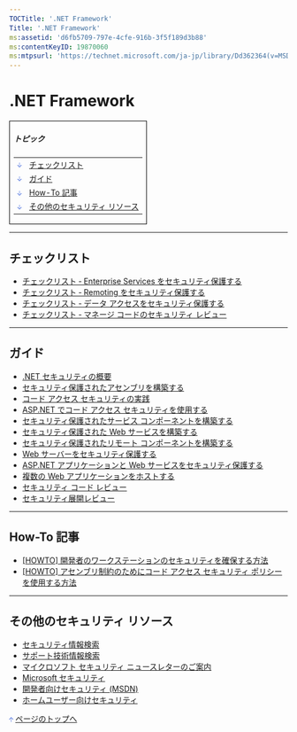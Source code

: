 ```yaml
---
TOCTitle: '.NET Framework'
Title: '.NET Framework'
ms:assetid: 'd6fb5709-797e-4cfe-916b-3f5f189d3b88'
ms:contentKeyID: 19870060
ms:mtpsurl: 'https://technet.microsoft.com/ja-jp/library/Dd362364(v=MSDN.10)'
---
```


.NET Framework
==============

<table border="0" cellpadding="0" cellspacing="0">
<tbody>
<tr>
<td style="border:1px solid black;" colspan="5">
  
##### トピック
  
|                                                                                                                                                                 |                                       |  
|-----------------------------------------------------------------------------------------------------------------------------------------------------------------|---------------------------------------|  
| [<img src="images/dd362364.arrow_px_down(ja-jp,TechNet.10).gif" alt="チェックリスト" width="7" height="9" />](#eaa)                | [チェックリスト](#eaa)                |  
| [<img src="images/dd362364.arrow_px_down(ja-jp,TechNet.10).gif" alt="ガイド" width="7" height="9" />](#elb)                        | [ガイド](#elb)                        |  
| [<img src="images/dd362364.arrow_px_down(ja-jp,TechNet.10).gif" alt="How-To 記事" width="7" height="9" />](#erc)                   | [How-To 記事](#erc)                   |  
| [<img src="images/dd362364.arrow_px_down(ja-jp,TechNet.10).gif" alt="その他のセキュリティ リソース" width="7" height="9" />](#ezc) | [その他のセキュリティ リソース](#ezc) |

</td>
</tr>
</tbody>
</table>
<p> </p>

------------------------------------------------------------------------

チェックリスト
--------------

-   [チェックリスト ‐ Enterprise Services をセキュリティ保護する](http://www.microsoft.com/japan/msdn/library/ja/jpdnsecure/guidance/secmod100.asp)
-   [チェックリスト ‐ Remoting をセキュリティ保護する](http://www.microsoft.com/japan/msdn/library/ja/jpdnsecure/guidance/secmod101.asp)
-   [チェックリスト ‐ データ アクセスをセキュリティ保護する](http://www.microsoft.com/japan/msdn/library/ja/jpdnsecure/guidance/secmod102.asp)
-   [チェックリスト ‐ マネージ コードのセキュリティ レビュー](http://www.microsoft.com/japan/msdn/library/ja/jpdnsecure/guidance/secmod106.asp)

------------------------------------------------------------------------

ガイド
------

-   [.NET セキュリティの概要](http://www.microsoft.com/japan/msdn/library/ja/jpdnsecure/guidance/secmod79.asp)
-   [セキュリティ保護されたアセンブリを構築する](http://www.microsoft.com/japan/msdn/library/ja/jpdnsecure/guidance/secmod80.asp)
-   [コード アクセス セキュリティの実践](http://www.microsoft.com/japan/msdn/library/ja/jpdnsecure/guidance/secmod81.asp)
-   [ASP.NET でコード アクセス セキュリティを使用する](http://www.microsoft.com/japan/msdn/library/ja/jpdnsecure/guidance/secmod82.asp)
-   [セキュリティ保護されたサービス コンポーネントを構築する](http://www.microsoft.com/japan/msdn/library/ja/jpdnsecure/guidance/secmod84.asp)
-   [セキュリティ保護された Web サービスを構築する](http://www.microsoft.com/japan/msdn/library/ja/jpdnsecure/guidance/secmod85.asp)
-   [セキュリティ保護されたリモート コンポーネントを構築する](http://www.microsoft.com/japan/msdn/library/ja/jpdnsecure/guidance/secmod86.asp)
-   [Web サーバーをセキュリティ保護する](http://www.microsoft.com/japan/msdn/library/ja/jpdnsecure/guidance/secmod89.asp)
-   [ASP.NET アプリケーションと Web サービスをセキュリティ保護する](http://www.microsoft.com/japan/msdn/library/ja/jpdnsecure/guidance/secmod92.asp)
-   [複数の Web アプリケーションをホストする](http://www.microsoft.com/japan/msdn/library/ja/jpdnsecure/guidance/secmod93.asp)
-   [セキュリティ コード レビュー](http://www.microsoft.com/japan/msdn/library/ja/jpdnsecure/guidance/secmod94.asp)
-   [セキュリティ展開レビュー](http://www.microsoft.com/japan/msdn/library/ja/jpdnsecure/guidance/secmod95.asp)

------------------------------------------------------------------------

How-To 記事
-----------

-   [\[HOWTO\] 開発者のワークステーションのセキュリティを確保する方法](http://www.microsoft.com/japan/msdn/library/ja/jpdnsecure/guidance/secmod110.asp)
-   [\[HOWTO\] アセンブリ制約のためにコード アクセス セキュリティ ポリシーを使用する方法](http://www.microsoft.com/japan/msdn/library/ja/jpdnsecure/guidance/secmod116.asp)

------------------------------------------------------------------------

その他のセキュリティ リソース
-----------------------------

-   [セキュリティ情報検索](http://www.microsoft.com/japan/technet/security/current.aspx)
-   [サポート技術情報検索](http://support.microsoft.com/search/)
-   [マイクロソフト セキュリティ ニュースレターのご案内](http://www.microsoft.com/japan/technet/security/secnews/default.mspx)
-   [Microsoft セキュリティ](http://www.microsoft.com/japan/security/)
-   [開発者向けセキュリティ (MSDN)](http://www.microsoft.com/japan/msdn/security/)
-   [ホームユーザー向けセキュリティ](http://www.microsoft.com/japan/athome/security/default.mspx)

[<img src="images/dd362364.arrow_px_up(ja-jp,TechNet.10).gif" alt="ページのトップへ" width="7" height="9" />](#top) [ページのトップへ](#top)
